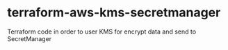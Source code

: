 # terraform-aws-kms-secretmanager
Terraform code in order to user KMS for encrypt data and send to SecretManager
